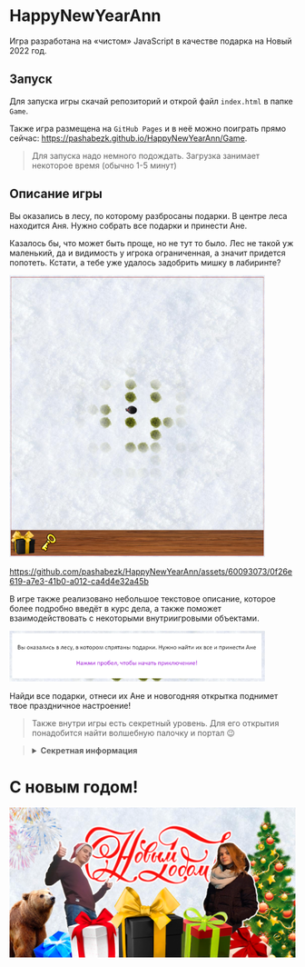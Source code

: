 # HappyNewYearAnn

Игра разработана на «чистом» JavaScript в качестве подарка на Новый 2022 год.

## Запуск

Для запуска игры скачай репозиторий и открой файл `index.html` в папке `Game`.

Также игра размещена на `GitHub Pages` и в неё можно поиграть прямо сейчас: https://pashabezk.github.io/HappyNewYearAnn/Game.

> Для запуска надо немного подождать. Загрузка занимает некоторое время (обычно 1-5 минут)

## Описание игры

Вы оказались в лесу, по которому разбросаны подарки. В центре леса находится Аня. Нужно собрать все подарки и принести Ане.

Казалось бы, что может быть проще, но не тут то было. Лес не такой уж маленький, да и видимость у игрока ограниченная, а значит придется попотеть. Кстати, а тебе уже удалось задобрить мишку в лабиринте?

<img src="Screenshots/Game.png" width="450" alt="Скриншот игры">



https://github.com/pashabezk/HappyNewYearAnn/assets/60093073/0f26e619-a7e3-41b0-a012-ca4d4e32a45b



В игре также реализовано небольшое текстовое описание, которое более подробно введёт в курс дела, а также поможет взаимодействовать с некоторыми внутриигровыми объектами.

<img src="Screenshots/MessageBox.png" width="450" alt="Текстовое сообщение">

Найди все подарки, отнеси их Ане и новогодняя открытка поднимет твое праздничное настроение!

> Также внутри игры есть секретный уровень. Для его открытия понадобится найти волшебную палочку и портал 😉

> <details>
> <summary><b>Секретная информация</b></summary>
> Внутри проекта есть условная карта игрового пространства. Не раскрывай пункт ниже, пока не попробовал пройти игру самостоятельно!
> <details>
> <summary><b>Я уже прошёл игру и хочу посмотреть как это выглядит</b></summary>
> Карта лежит в папке «DesignFiles» («Карта.jpg»). И всё же попробуй пройти без карты. Насладись игрой!
> </details>
> </details>

# С новым годом!

<img src="DesignFiles/Preview.png" width="800" alt="С новым годом!">
